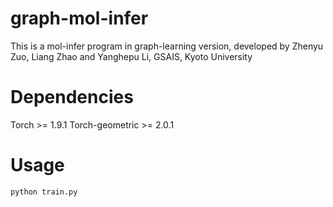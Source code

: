 # graph-mol-infer
This is a mol-infer program in graph-learning version, developed by Zhenyu Zuo, Liang Zhao and Yanghepu Li, GSAIS, Kyoto University

# Dependencies
Torch >= 1.9.1
Torch-geometric >= 2.0.1

# Usage
```
python train.py
```